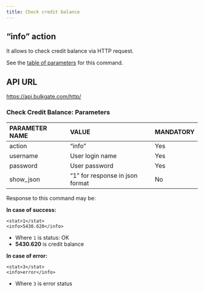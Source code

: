 ```yaml
---
title: Check credit balance
---
```


## “info” action
It allows to check credit balance via HTTP request. 

See the [table of parameters](#check-credit-balance-parameters) for this command.

## API URL
https://api.bulkgate.com/http/

### Check Credit Balance: Parameters

| PARAMETER NAME | VALUE | MANDATORY |
|:--- |:--- |:--- |
|action| “info” |	Yes|
|username|User login name|	Yes|
|password|	User password	|Yes|
|show_json|	“1” for response in json format|	No|


Response to this command may be:

**In case of success:**
``` url
<stat>1</stat>
<info>5430.620</info>
```
 - Where `1` is status: OK
 - **5430.620** is credit balance
 

**In case of error:**
``` url
<stat>3</stat>
<info>error</info>
```
 - Where `3` is error status
